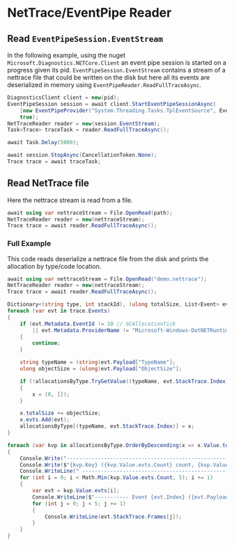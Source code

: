 # NetTrace/EventPipe Reader

## Read `EventPipeSession.EventStream`

In the following example, using the nuget `Microsoft.Diagnostics.NETCore.Client`
an event pipe session is started on a progress given its pid.
`EventPipeSession.EventStream` contains a stream of a nettrace file that could
be written on the disk but here all its events are deserialized in memory using
`EventPipeReader.ReadFullTraceAsync`.

```csharp
DiagnosticsClient client = new(pid);
EventPipeSession session = await client.StartEventPipeSessionAsync(
    [new EventPipeProvider("System.Threading.Tasks.TplEventSource", EventLevel.Verbose, 0x3)],
    true);
NetTraceReader reader = new(session.EventStream);
Task<Trace> traceTask = reader.ReadFullTraceAsync();

await Task.Delay(5000);

await session.StopAsync(CancellationToken.None);
Trace trace = await traceTask;
```

## Read NetTrace file

Here the nettrace stream is read from a file.

```csharp
await using var nettraceStream = File.OpenRead(path);
NetTraceReader reader = new(nettraceStream);
Trace trace = await reader.ReadFullTraceAsync();
```

### Full Example

This code reads deserialize a nettrace file from the disk and prints the allocation by type/code location.

```csharp
await using var nettraceStream = File.OpenRead("demo.nettrace");
NetTraceReader reader = new(nettraceStream);
Trace trace = await reader.ReadFullTraceAsync();

Dictionary<(string type, int stackId), (ulong totalSize, List<Event> evts)> allocationsByType = [];
foreach (var evt in trace.Events)
{
    if (evt.Metadata.EventId != 10 // GCAllocationTick
        || evt.Metadata.ProviderName != "Microsoft-Windows-DotNETRuntime")
    {
        continue;
    }

    string typeName = (string)evt.Payload["TypeName"];
    ulong objectSize = (ulong)evt.Payload["ObjectSize"];

    if (!allocationsByType.TryGetValue((typeName, evt.StackTrace.Index), out var x))
    {
        x = (0, []);
    }

    x.totalSize += objectSize;
    x.evts.Add(evt);
    allocationsByType[(typeName, evt.StackTrace.Index)] = x;
}

foreach (var kvp in allocationsByType.OrderByDescending(x => x.Value.totalSize))
{
    Console.Write("---------------------------------------------------------------- ");
    Console.Write($"{kvp.Key} ({kvp.Value.evts.Count} count, {kvp.Value.totalSize} bytes)");
    Console.WriteLine(" ----------------------------------------------------------------");
    for (int i = 0; i < Math.Min(kvp.Value.evts.Count, 5); i += 1)
    {
        var evt = kvp.Value.evts[i];
        Console.WriteLine($"----------- Event {evt.Index} ({evt.Payload["ObjectSize"]} B) -----------");
        for (int j = 0; j < 5; j += 1)
        {
            Console.WriteLine(evt.StackTrace.Frames[j]);
        }
    }
}
```